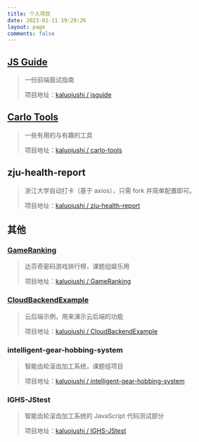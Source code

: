 ```yaml
---
title: 个人项目
date: 2023-01-11 19:29:26
layout: page
comments: false
---
```


## [JS Guide](https://jsguide.cn/)

> 一份前端面试指南
>
> 项目地址：[kaluojushi / jsguide](https://github.com/kaluojushi/jsguide)

## [Carlo Tools](https://corecabin.cn/carlo-tools/)

> 一些有用的与有趣的工具
>
> 项目地址：[kaluojushi / carlo-tools](https://github.com/kaluojushi/carlo-tools)

## zju-health-report

> 浙江大学自动打卡（基于 axios），只需 fork 并简单配置即可。
>
> 项目地址：[kaluojushi / zju-health-report](https://github.com/kaluojushi/zju-health-report)

## 其他

### [GameRanking](https://corecabin.cn/GameRanking/)

> 达芬奇密码游戏排行榜，课题组娱乐用
> 
> 项目地址：[kaluojushi / GameRanking](https://github.com/kaluojushi/GameRanking)

### [CloudBackendExample](https://corecabin.cn/CloudBackendExample/)

> 云后端示例，用来演示云后端的功能
> 
> 项目地址：[kaluojushi / CloudBackendExample](https://github.com/kaluojushi/CloudBackendExample)

### intelligent-gear-hobbing-system

> 智能齿轮滚齿加工系统，课题组项目
> 
> 项目地址：[kaluojushi / intelligent-gear-hobbing-system](https://github.com/kaluojushi/intelligent-gear-hobbing-system)

### IGHS-JStest

> 智能齿轮滚齿加工系统的 JavaScript 代码测试部分
> 
> 项目地址：[kaluojushi / IGHS-JStest](https://github.com/kaluojushi/IGHS-JStest)
